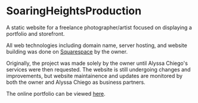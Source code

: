 # SoaringHeightsProduction
A static website for a freelance photographer/artist focused on displaying a portfolio and storefront. 

All web technologies including domain name, server hosting, and website building was done on [Squarespace](https://www.squarespace.com/) by the owner.

Originally, the project was made solely by the owner until Alyssa Chiego's services were then requested. The website is still undergoing changes and improvements, but website maintainence and updates are monitored by both the owner and Alyssa Chiego as business partners.

The online portfolio can be viewed [here](https://www.soaringheight.com/).
